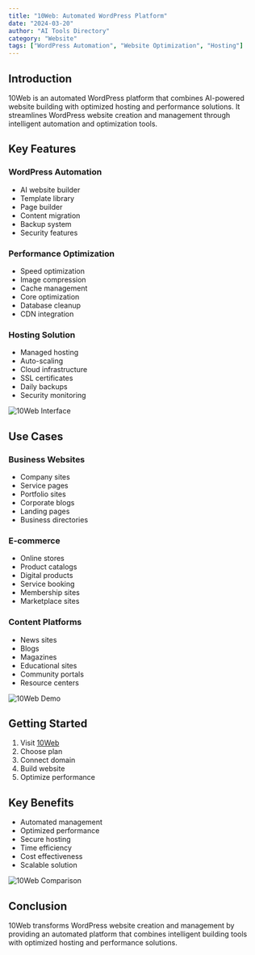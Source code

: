 ```yaml
---
title: "10Web: Automated WordPress Platform"
date: "2024-03-20"
author: "AI Tools Directory"
category: "Website"
tags: ["WordPress Automation", "Website Optimization", "Hosting"]
---
```


## Introduction

10Web is an automated WordPress platform that combines AI-powered website building with optimized hosting and performance solutions. It streamlines WordPress website creation and management through intelligent automation and optimization tools.

## Key Features

### WordPress Automation
- AI website builder
- Template library
- Page builder
- Content migration
- Backup system
- Security features

### Performance Optimization
- Speed optimization
- Image compression
- Cache management
- Core optimization
- Database cleanup
- CDN integration

### Hosting Solution
- Managed hosting
- Auto-scaling
- Cloud infrastructure
- SSL certificates
- Daily backups
- Security monitoring

![10Web Interface](/imgs/10web/interface.jpg)

## Use Cases

### Business Websites
- Company sites
- Service pages
- Portfolio sites
- Corporate blogs
- Landing pages
- Business directories

### E-commerce
- Online stores
- Product catalogs
- Digital products
- Service booking
- Membership sites
- Marketplace sites

### Content Platforms
- News sites
- Blogs
- Magazines
- Educational sites
- Community portals
- Resource centers

![10Web Demo](/imgs/10web/demo.jpg)

## Getting Started

1. Visit [10Web](https://10web.io)
2. Choose plan
3. Connect domain
4. Build website
5. Optimize performance

## Key Benefits

- Automated management
- Optimized performance
- Secure hosting
- Time efficiency
- Cost effectiveness
- Scalable solution

![10Web Comparison](/imgs/10web/comparison.jpg)

## Conclusion

10Web transforms WordPress website creation and management by providing an automated platform that combines intelligent building tools with optimized hosting and performance solutions. 